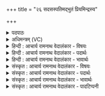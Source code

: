 +++
title = "२६ सदसस्पतिमद्भुतं प्रियमिन्द्रस्य"

+++
<details><summary>पदपाठः</summary>

स꣡द꣢꣯सः। प꣡ति꣢꣯म्। अ꣡द्भु꣢꣯तम्। अत्। भु꣣तम्। प्रिय꣢म्। इ꣡न्द्र꣢꣯स्य। का꣡म्य꣢꣯म्। स꣣नि꣢म्। मे꣣धा꣢म्। अ꣣यासिषम्। १७१।
</details>

<details><summary>अधिमन्त्रम् (VC)</summary>

- इन्द्रः
- मेधातिथिः काण्वः
- गायत्री
- षड्जः
- ऐन्द्रं काण्डम्
</details>

<details><summary>हिन्दी : आचार्य रामनाथ वेदालंकार - विषयः</summary>

अगले मन्त्र में परमात्मा, सभाध्यक्ष राजा और आचार्य से मेधा की याचना की गयी है।
</details>

<details><summary>हिन्दी : आचार्य रामनाथ वेदालंकार - पदार्थः</summary>

पदार्थान्वयभाषाः -  प्रथम—परमात्मा के पक्ष में। मैं (अद्भुतम्) आश्चर्यमय गुण-कर्म-स्वभाववाले, (इन्द्रस्य) शरीर के अधिष्ठाता जीवात्मा के (प्रियम्) प्रिय, (काम्यम्) उपासकों के स्पृहणीय, (सनिम्) कृत पाप-पुण्य-रूप कर्मों के फलप्रदाता (सदसः पतिम्) हृदयरूप अथवा ब्रह्माण्डरूप यज्ञसदन के स्वामी परमात्मा से (मेधाम्) धारणावती बुद्धि को (अयासिषम्) माँगता हूँ ॥ द्वितीय—सभाध्यक्ष के पक्ष में। मैं (अद्भुतम्) अन्यों की अपेक्षा विशिष्ट गुण-कर्म-स्वभाववाले, इसीलिए (इन्द्रस्य) परमात्मा के (प्रियम्) प्रिय, (काम्यम्) सब प्रजाजनों द्वारा चाहने योग्य, (सनिम्) राष्ट्र में धन का संविभाग करनेवाले, प्रजाओं को सत्कर्मों का पुरस्कार देनेवाले और असत्कर्मों का यथायोग्य दण्ड देनेवाले (सदसः पतिम्) राष्ट्रसभा के अध्यक्ष राजा से (मेधाम्) विद्याप्रचार और धन की (अयासिषम्) याचना करता हूँ ॥ तृतीय—आचार्य के पक्ष में। मैं (अद्भुतम्) ज्ञान-विज्ञान के अद्भुत भण्डार, (इन्द्रस्य) विद्याप्रचारक राजा के (प्रियम्) प्रिय, (काम्यम्) सब विद्यार्थियों द्वारा चाहने योग्य, (सनिम्) विविध विद्याओं और व्रतों के दाता (सदसः पतिम्) विद्यार्थी-कुल के अध्यक्ष आचार्य से (मेधाम्) विद्याबोध की (अयासिषम्) याचना करता हूँ ॥७॥ इस मन्त्र में श्लेषालङ्कार है ॥७॥
</details>

<details><summary>हिन्दी : आचार्य रामनाथ वेदालंकार - भावार्थः</summary>

भावार्थभाषाः -  जो मनुष्य अद्भुत गुण-कर्म-स्वभाववाले, अद्भुत ज्ञानविज्ञान की राशि, न्यायकारी, प्रिय परमात्मा, सभाध्यक्ष राजा और आचार्य की शरण में जाते हैं, वे मेधावी, शास्त्रवेत्ता, पुण्यकर्ता और धनवान् होकर सुखी होते हैं ॥७॥
</details>

<details><summary>संस्कृत : आचार्य रामनाथ वेदालंकार - विषयः</summary>

अथ परमात्मानं सभाध्यक्षं राजानम् आचार्यं च मेधां याचमान आह।
</details>

<details><summary>संस्कृत : आचार्य रामनाथ वेदालंकार - पदार्थः</summary>

पदार्थान्वयभाषाः -  प्रथमः—परमात्मपरः। अहम् (अद्भुतम्२) आश्चर्यमयगुणकर्मस्वभावम्, (इन्द्रस्य) शरीराधिष्ठातुर्जीवात्मनः (प्रियम्) प्रेमास्पदम्, (काम्यम्) उपासकानां स्पृहणीयम्, (सनिम्३) कृतानां पापपुण्यरूपाणां कर्मणां फलप्रदातारम्। षण सम्भक्तौ, षणु दाने वा धातोः खनिकष्यज्यसिवसिवनिसनिध्वनिग्रन्थिचरिभ्यश्च उ० ४।१४ इत्यनेन इः प्रत्ययः. (सदसः पतिम्) हृदयरूपस्य ब्रह्माण्डरूपस्य वा यज्ञसदनस्य स्वामिनं परमात्मानम्। षष्ठ्याः पतिपुत्रपृष्ठपारपदपयस्पोषेषु अ० ८।३।५३ इति विसर्जनीयस्य सत्वम्। (मेधाम्) धारणावतीं बुद्धिम् (अयासिषम्) याचे। निघण्टौ (३।१९), यामि इत्यस्य याच्ञाकर्मसु पाठात् या धातुर्याचनार्थोऽपि विज्ञेयः। लडर्थे लुङ् ॥ अथ द्वितीयः—सभाध्यक्षपरः। अहम् (अद्भुतम्) इतरापेक्षया विशिष्टगुणकर्मस्वभावम्, अत एव (इन्द्रस्य) परमात्मनः (प्रियम्) स्नेहास्पदम्, (काम्यम्) सर्वैः प्रजाजनैः स्पृहणीयम्, (सनिम्) राष्ट्रे धनस्य संविभक्तारं, प्रजाभ्यः सत्कर्मणां पुरस्कारदातारम्, असत्कर्मणां च यथायोग्यं दण्डदातारं च (सदसः पतिम्४) राष्ट्रसभाया अध्यक्षं राजानाम् (मेधाम्) बुद्धिम् विद्याप्रचारमित्यर्थः, धनं च। मेधा मतौ धीयते। निरु० ३।१९। मेधा इति धननामसु पठितम्। निघं० २।१०। (अयासिषम्) याचे ॥ अथ तृतीयः—आचार्यपरः। अहम् (अद्भुतम्) ज्ञानविज्ञानयोः अपूर्वं निधिम्, (इन्द्रस्य) विद्याप्रचारकस्य राज्ञः (प्रियम्) प्रेमार्हम्, (काम्यम्) सर्वैर्विद्यार्थिभिः स्पृहणीयम्, (सनिम्) विविधविद्यानां व्रतानां च दातारम् (सदसः पतिम्) विद्यार्थिकुलस्याध्यक्षम् आचार्यम् (मेधाम्) विद्याबोधम् (अयासिषम्) याचे ॥७॥५ अत्र श्लेषालङ्कारः ॥७॥
</details>

<details><summary>संस्कृत : आचार्य रामनाथ वेदालंकार - भावार्थः</summary>

भावार्थभाषाः -  ये मनुष्या अद्भुतगुणकर्मस्वभावम् अद्भुतज्ञानविज्ञानराशिं न्यायकारिणं प्रियं परमात्मानं, सभाध्यक्षं राजानम्, आचार्यं चोपगच्छन्ति ते मेधाविनः शास्त्रज्ञाः पुण्यकर्त्तारो धनवन्तश्च भूत्वा सुखिनो भवन्ति ॥७॥
</details>

<details><summary>संस्कृत : आचार्य रामनाथ वेदालंकार - पादटिप्पनी</summary>

टिप्पणी:   १. ऋ० १।१८।६, देवता सदसस्पतिः, य० ३२।१३ ऋषिः मेधाकामः, अन्ते स्वाहा इत्यधिकम्। २. इदमपि इतरद् अद्भुतम् अभूतमिव—इति निरु० १।६। अत् भुतम् इति पदकारः। अत् पूर्वाद् भवतेरद्भुतः—इति भ०। अदि भुवो डुतच् उ० ५।१। अनेन भू धातोः अदि उपपदे डुतच् प्रत्ययः—इति ऋ० १।१८।६ भाष्ये—द०। ३. (सनिम्) पापपुण्यानां विभागेन फलदातारम् इति ऋ० १।१८।६ भाष्ये, (सनिम्) सनन्ति संविभजन्ति सत्यासत्ये यया ताम् मेधाम् संगतां प्रज्ञाम् इति च य० ३२।१३ भाष्ये—द०। सनिं निधानम्। कस्य ? सामर्थ्याद् धनस्य—इति वि०। संभजनीयां दात्रीं फलानां, मेधां बुद्धिम्। सनिमिति मेधाविशेषणम्, सन्या मेधया इति बहुशः दर्शनात्—इति भ०। सनिं धनस्य दातारं (सदसस्पतिम्)—इति सा०। ४. (सदसः) सीदन्ति विद्वांसो धार्मिका न्यायाधीशाः यस्मिंस्तत् सदः सभा तस्य, अत्र अधिकरणे असुन् (पतिम्) स्वामिनम् इति ऋ० १।१८।६ भाष्ये—द०। ५. दयानन्दर्षिणा मन्त्रोऽयं ऋग्भाष्ये परमेश्वरपक्षे सभापतिपक्षे च, यजुर्भाष्ये च परमात्मपक्षे व्याख्यातः।
</details>